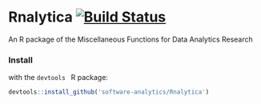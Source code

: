# Rnalytica [![Build Status](https://travis-ci.org/software-analytics/Rnalytica.svg?branch=master)](https://travis-ci.org/software-analytics/Rnalytica)

An R package of the Miscellaneous Functions for Data Analytics Research

### Install
with the `devtools ` R package:
```r
devtools::install_github('software-analytics/Rnalytica')
```
